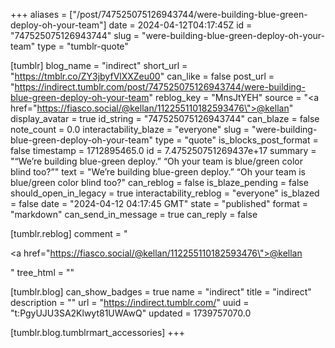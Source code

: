 +++
aliases = ["/post/747525075126943744/were-building-blue-green-deploy-oh-your-team"]
date = 2024-04-12T04:17:45Z
id = "747525075126943744"
slug = "were-building-blue-green-deploy-oh-your-team"
type = "tumblr-quote"

[tumblr]
blog_name = "indirect"
short_url = "https://tmblr.co/ZY3jbyfVlXXZeu00"
can_like = false
post_url = "https://indirect.tumblr.com/post/747525075126943744/were-building-blue-green-deploy-oh-your-team"
reblog_key = "MnsJtYEH"
source = "<a href=\"https://fiasco.social/@kellan/112255110182593476\">@kellan</a>"
display_avatar = true
id_string = "747525075126943744"
can_blaze = false
note_count = 0.0
interactability_blaze = "everyone"
slug = "were-building-blue-green-deploy-oh-your-team"
type = "quote"
is_blocks_post_format = false
timestamp = 1712895465.0
id = 7.475250751269437e+17
summary = "“We’re building blue-green deploy.” “Oh your team is blue/green color blind too?”"
text = "We’re building blue-green deploy.” “Oh your team is blue/green color blind too?"
can_reblog = false
is_blaze_pending = false
should_open_in_legacy = true
interactability_reblog = "everyone"
is_blazed = false
date = "2024-04-12 04:17:45 GMT"
state = "published"
format = "markdown"
can_send_in_message = true
can_reply = false

[tumblr.reblog]
comment = "<p><a href=\"https://fiasco.social/@kellan/112255110182593476\">@kellan</a></p>"
tree_html = ""

[tumblr.blog]
can_show_badges = true
name = "indirect"
title = "indirect"
description = ""
url = "https://indirect.tumblr.com/"
uuid = "t:PgyUJU3SA2Klwyt81UWAwQ"
updated = 1739757070.0

[tumblr.blog.tumblrmart_accessories]
+++
